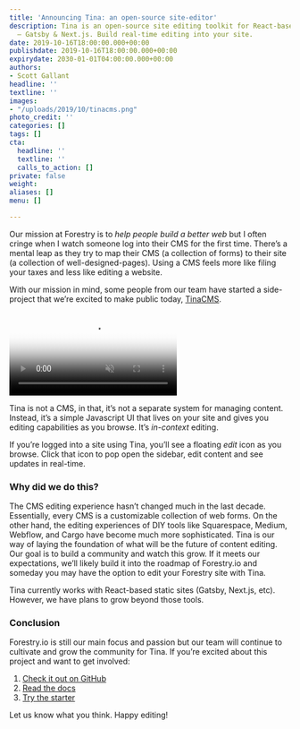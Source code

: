 ```yaml
---
title: 'Announcing Tina: an open-source site-editor'
description: Tina is an open-source site editing toolkit for React-based frameworks
  — Gatsby & Next.js. Build real-time editing into your site.
date: 2019-10-16T18:00:00.000+00:00
publishdate: 2019-10-16T18:00:00.000+00:00
expirydate: 2030-01-01T04:00:00.000+00:00
authors:
- Scott Gallant
headline: ''
textline: ''
images:
- "/uploads/2019/10/tinacms.png"
photo_credit: ''
categories: []
tags: []
cta:
  headline: ''
  textline: ''
  calls_to_action: []
private: false
weight: 
aliases: []
menu: []

---
```

Our mission at Forestry is to _help people build a better web_ but I often cringe when I watch someone log into their CMS for the first time. There’s a mental leap as they try to map their CMS (a collection of forms) to their site (a collection of well-designed-pages). Using a CMS feels more like filing your taxes and less like editing a website.

With our mission in mind, some people from our team have started a side-project that we’re excited to make public today, [TinaCMS](https://github.com/tinacms/tinacms).

<div class=""><video autoplay="" loop="" muted="" playsinline="" poster="https://res.cloudinary.com/forestry-demo/video/upload/so_0/v1571159974/tina-hero-demo.jpg"><source src="https://res.cloudinary.com/forestry-demo/video/upload/q_100/v1571159974/tina-hero-demo.webm" type="video/webm"><source src="https://res.cloudinary.com/forestry-demo/video/upload/v1571159974/tina-hero-demo.mp4" type="video/mp4"></video></div>

Tina is not a CMS, in that, it’s not a separate system for managing content. Instead, it’s a simple Javascript UI that lives on your site and gives you editing capabilities as you browse. It’s _in-context_ editing.

If you’re logged into a site using Tina, you’ll see a floating _edit_ icon as you browse. Click that icon to pop open the sidebar, edit content and see updates in real-time.

### Why did we do this?

The CMS editing experience hasn’t changed much in the last decade. Essentially, every CMS is a customizable collection of web forms. On the other hand, the editing experiences of DIY tools like Squarespace, Medium, Webflow, and Cargo have become much more sophisticated. Tina is our way of laying the foundation of what will be the future of content editing. Our goal is to build a community and watch this grow. If it meets our expectations, we’ll likely build it into the roadmap of Forestry.io and someday you may have the option to edit your Forestry site with Tina.

Tina currently works with React-based static sites (Gatsby, Next.js, etc). However, we have plans to grow beyond those tools.

### Conclusion

Forestry.io is still our main focus and passion but our team will continue to cultivate and grow the community for Tina. If you’re excited about this project and want to get involved:

1. [Check it out on GitHub](https://github.com/tinacms/tinacms "GitHub - TinaCMS")
2. [Read the docs](https://tinacms.org/docs/getting-started/introduction "TinaCMS - Getting Started")
3. [Try the starter](https://github.com/tinacms/gatsby-starter-tinacms "Gatsby starter for creating a blog with TinaCMS")

Let us know what you think. Happy editing!